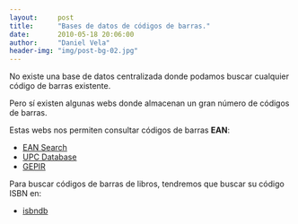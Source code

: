 ```yaml
---
layout:     post
title:      "Bases de datos de códigos de barras."
date:       2010-05-18 20:06:00
author:     "Daniel Vela"
header-img: "img/post-bg-02.jpg"
---
```


No existe una base de datos centralizada donde podamos buscar cualquier código de barras existente.  


Pero sí existen algunas webs donde almacenan un gran número de códigos de barras.  


Estas webs nos permiten consultar códigos de barras **EAN**:

* [EAN Search](http://www.ean-search.org/)
* [UPC Database](http://www.upcdatabase.com/)
* [GEPIR](http://www.ucc-gepir.org/GEPIR_UCCNET/jsp/client.jsp)

Para buscar códigos de barras de libros, tendremos que buscar su código ISBN en:  

* [isbndb](http://isbndb.com/)
